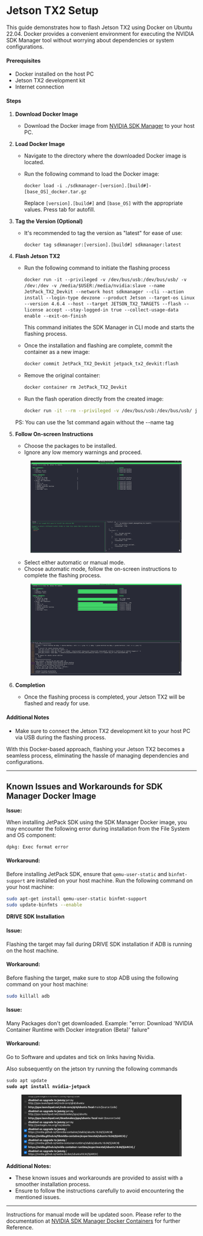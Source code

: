 # Jetson TX2 Setup

This guide demonstrates how to flash Jetson TX2 using Docker on Ubuntu 22.04. Docker provides a convenient environment for executing the NVIDIA SDK Manager tool without worrying about dependencies or system configurations.

#### Prerequisites

* Docker installed on the host PC
* Jetson TX2 development kit
* Internet connection

#### Steps

1. **Download Docker Image**
   * Download the Docker image from [NVIDIA SDK Manager](https://developer.nvidia.com/sdk-manager) to your host PC.
2. **Load Docker Image**
   * Navigate to the directory where the downloaded Docker image is located.
   *   Run the following command to load the Docker image:

       ```
       docker load -i ./sdkmanager-[version].[build#]-[base_OS]_docker.tar.gz
       ```

       Replace `[version].[build#]` and `[base_OS]` with the appropriate values. Press tab for autofill.
3. **Tag the Version (Optional)**
   *   It's recommended to tag the version as "latest" for ease of use:

       ```
       docker tag sdkmanager:[version].[build#] sdkmanager:latest
       ```
4.  **Flash Jetson TX2**

    *   Run the following command to initiate the flashing process

        ```
        docker run -it --privileged -v /dev/bus/usb:/dev/bus/usb/ -v /dev:/dev -v /media/$USER:/media/nvidia:slave --name JetPack_TX2_Devkit --network host sdkmanager --cli --action install --login-type devzone --product Jetson --target-os Linux --version 4.6.4 --host --target JETSON_TX2_TARGETS --flash --license accept --stay-logged-in true --collect-usage-data enable --exit-on-finish
        ```

        This command initiates the SDK Manager in CLI mode and starts the flashing process.
    *   Once the installation and flashing are complete, commit the container as a new image:

        ```bash
        docker commit JetPack_TX2_Devkit jetpack_tx2_devkit:flash
        ```
    *   Remove the original container:

        ```bash
        docker container rm JetPack_TX2_Devkit
        ```
    *   Run the flash operation directly from the created image:

        ```bash
        docker run -it --rm --privileged -v /dev/bus/usb:/dev/bus/usb/ jetpack_tx2_devkit:flash
        ```

    PS: You can use the 1st command again without the --name tag&#x20;
5.  **Follow On-screen Instructions**

    * Choose the packages to be installed.
    * Ignore any low memory warnings and proceed.

    <figure><img src="../../../.gitbook/assets/image (5).png" alt=""><figcaption></figcaption></figure>

    * Select either automatic or manual mode.
    * Choose automatic mode, follow the on-screen instructions to complete the flashing process.

    <figure><img src="../../../.gitbook/assets/image (4).png" alt=""><figcaption></figcaption></figure>
6. **Completion**
   * Once the flashing process is completed, your Jetson TX2 will be flashed and ready for use.

#### Additional Notes

* Make sure to connect the Jetson TX2 development kit to your host PC via USB during the flashing process.

With this Docker-based approach, flashing your Jetson TX2 becomes a seamless process, eliminating the hassle of managing dependencies and configurations.

***

## Known Issues and Workarounds for SDK Manager Docker Image

**Issue:**

When installing JetPack SDK using the SDK Manager Docker image, you may encounter the following error during installation from the File System and OS component:

```
dpkg: Exec format error
```

#### Workaround:

Before installing JetPack SDK, ensure that `qemu-user-static` and `binfmt-support` are installed on your host machine. Run the following command on your host machine:

```bash
sudo apt-get install qemu-user-static binfmt-support
sudo update-binfmts --enable
```

**DRIVE SDK Installation**

#### Issue:

Flashing the target may fail during DRIVE SDK installation if ADB is running on the host machine.

#### Workaround:

Before flashing the target, make sure to stop ADB using the following command on your host machine:

```bash
sudo killall adb
```

#### Issue:

Many Packages don't get downloaded. Example: "error: Download 'NVIDIA Container Runtime with Docker integration (Beta)' failure"

#### Workaround:

Go to Software and updates and tick on links having Nvidia.

Also subsequently on the jetson try running the following commands

<pre class="language-bash"><code class="lang-bash">sudo apt update
<strong>sudo apt install nvidia-jetpack
</strong></code></pre>

<figure><img src="../../../.gitbook/assets/image.png" alt=""><figcaption></figcaption></figure>

**Additional Notes:**

* These known issues and workarounds are provided to assist with a smoother installation process.
* Ensure to follow the instructions carefully to avoid encountering the mentioned issues.

***



Instructions for manual mode will be updated soon. Please refer to the documentation at [NVIDIA SDK Manager Docker Containers](https://docs.nvidia.com/sdk-manager/docker-containers/index.html) for further Reference.
